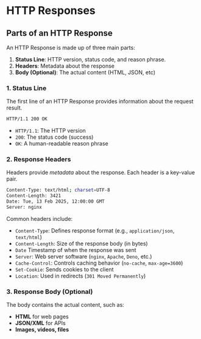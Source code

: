 # HTTP Responses


## Parts of an HTTP Response
An HTTP Response is made up of three main parts:
1. **Status Line**: HTTP version, status code, and reason phrase.
2. **Headers**: Metadata about the response
3. **Body (Optional)**: The actual content (HTML, JSON, etc)

### 1. Status Line
The first line of an HTTP Response provides information about the request result. 
```sh
HTTP/1.1 200 OK
```
- `HTTP/1.1`: The HTTP version
- `200`: The status code (success)
- `OK`: A human-readable reason phrase

### 2. Response Headers
Headers provide *metadata* about the response. Each header is a key-value pair. 

```sh
Content-Type: text/html; charset=UTF-8
Content-Length: 3421
Date: Tue, 13 Feb 2025, 12:00:00 GMT
Server: nginx
```

Common headers include:
- `Content-Type`: Defines response format (e.g., `application/json`, `text/html`)
- `Content-Length`: Size of the response body (in bytes)
- `Date` Timestamp of when the response was sent
- `Server`: Web server software (`nginx`, `Apache`, `Deno`, etc.)
- `Cache-Control`: Controls caching behavior (`no-cache`, `max-age=3600`)
- `Set-Cookie`: Sends cookies to the client
- `Location`: Used in redirects (`301 Moved Permanently`)

### 3. Response Body (Optional)
The body contains the actual content, such as: 
- **HTML** for web pages
- **JSON/XML** for APIs
- **Images, videos, files**

